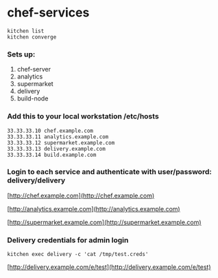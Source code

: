 # chef-services

```
kitchen list
kitchen converge
```
### Sets up:

1. chef-server
2. analytics
3. supermarket
4. delivery
5. build-node

### Add this to your local workstation /etc/hosts

```
33.33.33.10 chef.example.com
33.33.33.11 analytics.example.com
33.33.33.12 supermarket.example.com
33.33.33.13 delivery.example.com
33.33.33.14 build.example.com
```

### Login to each service and authenticate with user/password: delivery/delivery

[http://chef.example.com](http://chef.example.com)

[http://analytics.example.com](http://analytics.example.com)

[http://supermarket.example.com](http://supermarket.example.com)

### Delivery credentials for admin login

`kitchen exec delivery -c 'cat /tmp/test.creds'`

[http://delivery.example.com/e/test](http://delivery.example.com/e/test)
